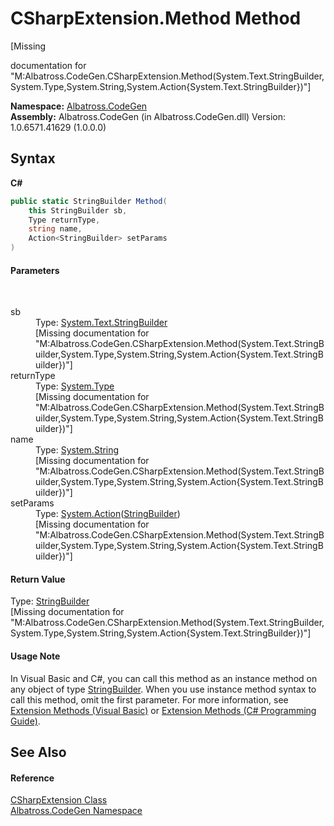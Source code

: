 # CSharpExtension.Method Method 
 

\[Missing <summary> documentation for "M:Albatross.CodeGen.CSharpExtension.Method(System.Text.StringBuilder,System.Type,System.String,System.Action{System.Text.StringBuilder})"\]

**Namespace:**&nbsp;<a href="DCDDD28E.md">Albatross.CodeGen</a><br />**Assembly:**&nbsp;Albatross.CodeGen (in Albatross.CodeGen.dll) Version: 1.0.6571.41629 (1.0.0.0)

## Syntax

**C#**<br />
``` C#
public static StringBuilder Method(
	this StringBuilder sb,
	Type returnType,
	string name,
	Action<StringBuilder> setParams
)
```


#### Parameters
&nbsp;<dl><dt>sb</dt><dd>Type: <a href="http://msdn2.microsoft.com/en-us/library/y9sxk6fy" target="_blank">System.Text.StringBuilder</a><br />\[Missing <param name="sb"/> documentation for "M:Albatross.CodeGen.CSharpExtension.Method(System.Text.StringBuilder,System.Type,System.String,System.Action{System.Text.StringBuilder})"\]</dd><dt>returnType</dt><dd>Type: <a href="http://msdn2.microsoft.com/en-us/library/42892f65" target="_blank">System.Type</a><br />\[Missing <param name="returnType"/> documentation for "M:Albatross.CodeGen.CSharpExtension.Method(System.Text.StringBuilder,System.Type,System.String,System.Action{System.Text.StringBuilder})"\]</dd><dt>name</dt><dd>Type: <a href="http://msdn2.microsoft.com/en-us/library/s1wwdcbf" target="_blank">System.String</a><br />\[Missing <param name="name"/> documentation for "M:Albatross.CodeGen.CSharpExtension.Method(System.Text.StringBuilder,System.Type,System.String,System.Action{System.Text.StringBuilder})"\]</dd><dt>setParams</dt><dd>Type: <a href="http://msdn2.microsoft.com/en-us/library/018hxwa8" target="_blank">System.Action</a>(<a href="http://msdn2.microsoft.com/en-us/library/y9sxk6fy" target="_blank">StringBuilder</a>)<br />\[Missing <param name="setParams"/> documentation for "M:Albatross.CodeGen.CSharpExtension.Method(System.Text.StringBuilder,System.Type,System.String,System.Action{System.Text.StringBuilder})"\]</dd></dl>

#### Return Value
Type: <a href="http://msdn2.microsoft.com/en-us/library/y9sxk6fy" target="_blank">StringBuilder</a><br />\[Missing <returns> documentation for "M:Albatross.CodeGen.CSharpExtension.Method(System.Text.StringBuilder,System.Type,System.String,System.Action{System.Text.StringBuilder})"\]

#### Usage Note
In Visual Basic and C#, you can call this method as an instance method on any object of type <a href="http://msdn2.microsoft.com/en-us/library/y9sxk6fy" target="_blank">StringBuilder</a>. When you use instance method syntax to call this method, omit the first parameter. For more information, see <a href="http://msdn.microsoft.com/en-us/library/bb384936.aspx">Extension Methods (Visual Basic)</a> or <a href="http://msdn.microsoft.com/en-us/library/bb383977.aspx">Extension Methods (C# Programming Guide)</a>.

## See Also


#### Reference
<a href="DC2EC11C.md">CSharpExtension Class</a><br /><a href="DCDDD28E.md">Albatross.CodeGen Namespace</a><br />